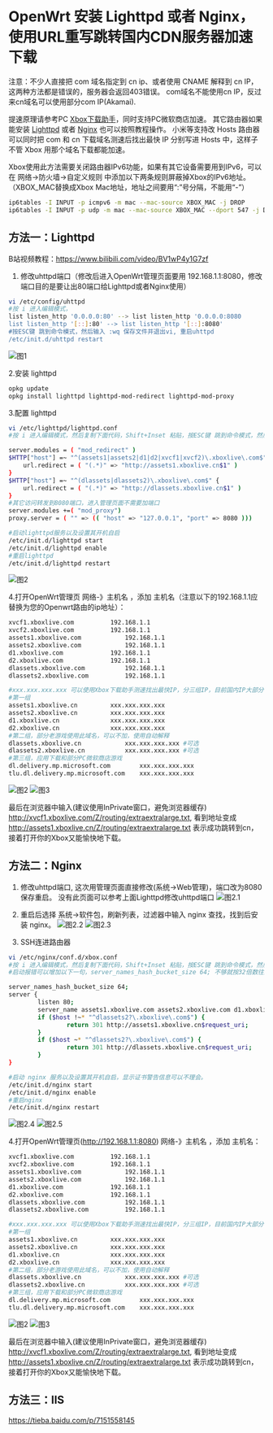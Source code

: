 # OpenWrt 安装 Lighttpd 或者 Nginx，使用URL重写跳转国内CDN服务器加速下载

注意：不少人直接把 com 域名指定到 cn ip、或者使用 CNAME 解释到 cn IP，这两种方法都是错误的，服务器会返回403错误。
com域名不能使用cn IP，反过来cn域名可以使用部分com IP(Akamai). 

提速原理请参考PC [Xbox下载助手](https://github.com/skydevil88/XboxDownload "Xbox下载助手")，同时支持PC微软商店加速。
其它路由器如果能安装 [Lighttpd](#方法一lighttpd "Lighttpd") 或者 [Nginx](#方法二nginx "Lighttpd") 也可以按照教程操作。
小米等支持改 Hosts 路由器可以同时把 com 和 cn 下载域名测速后找出最快 IP 分别写进 Hosts 中，这样子不管 Xbox 用那个域名下载都能加速。 

Xbox使用此方法需要关闭路由器IPv6功能，如果有其它设备需要用到IPv6，可以在 网络->防火墙->自定义规则 中添加以下两条规则屏蔽掉Xbox的IPv6地址。（XBOX_MAC替换成Xbox Mac地址，地址之间要用“:”号分隔，不能用“-”）
```bash
ip6tables -I INPUT -p icmpv6 -m mac --mac-source XBOX_MAC -j DROP 
ip6tables -I INPUT -p udp -m mac --mac-source XBOX_MAC --dport 547 -j DROP
```

## 方法一：Lighttpd 
B站视频教程：https://www.bilibili.com/video/BV1wP4y1G7zf

1. 修改uhttpd端口（修改后进入OpenWrt管理页面要用 192.168.1.1:8080，修改端口目的是要让出80端口给Lighttpd或者Nginx使用）
```bash
vi /etc/config/uhttpd
#按 i 进入编辑模式，
list listen_http '0.0.0.0:80' --> list listen_http '0.0.0.0:8080
list listen_http '[::]:80' --> list listen_http '[::]:8080'
#按ESC键 跳到命令模式，然后输入 :wq 保存文件并退出vi, 重启uhttpd
/etc/init.d/uhttpd restart
```
![图1](doc/Op1.png)

2.安装 lighttpd
```bash
opkg update
opkg install lighttpd lighttpd-mod-redirect lighttpd-mod-proxy
```

3.配置 lighttpd
```bash
vi /etc/lighttpd/lighttpd.conf
#按 i 进入编辑模式，然后复制下面代码，Shift+Inset 粘贴，按ESC键 跳到命令模式，然后输入 :wq 保存文件并退出vi

server.modules = ( "mod_redirect" )
$HTTP["host"] =~ "^(assets1|assets2|d1|d2|xvcf1|xvcf2)\.xboxlive\.com$" {
	url.redirect = ( "(.*)" => "http://assets1.xboxlive.cn$1" )
}
$HTTP["host"] =~ "^(dlassets|dlassets2)\.xboxlive\.com$" {
	url.redirect = ( "(.*)" => "http://dlassets.xboxlive.cn$1" )
}
#其它访问转发到8080端口，进入管理页面不需要加端口
server.modules +=( "mod_proxy")
proxy.server = ( "" => (( "host" => "127.0.0.1", "port" => 8080	)))

#启动lighttpd服务以及设置其开机自启
/etc/init.d/lighttpd start
/etc/init.d/lighttpd enable
#重启lighttpd
/etc/init.d/lighttpd restart
```
![图2](doc/Op2.png)

4.打开OpenWrt管理页 网络-》主机名 ，添加 主机名（注意以下的192.168.1.1应替换为您的Openwrt路由的ip地址）：
```bash
xvcf1.xboxlive.com			192.168.1.1
xvcf2.xboxlive.com			192.168.1.1
assets1.xboxlive.com			192.168.1.1
assets2.xboxlive.com			192.168.1.1
d1.xboxlive.com				192.168.1.1
d2.xboxlive.com				192.168.1.1
dlassets.xboxlive.com			192.168.1.1
dlassets2.xboxlive.com			192.168.1.1

#xxx.xxx.xxx.xxx 可以使用Xbox下载助手测速找出最快IP，分三组IP，目前国内IP大部分不通用，需要分别测速(Akamai IP可以通用)
#第一组
assets1.xboxlive.cn			xxx.xxx.xxx.xxx
assets2.xboxlive.cn			xxx.xxx.xxx.xxx
d1.xboxlive.cn				xxx.xxx.xxx.xxx
d2.xboxlive.cn				xxx.xxx.xxx.xxx
#第二组，部分老游戏使用此域名，可以不加，使用自动解释
dlassets.xboxlive.cn			xxx.xxx.xxx.xxx #可选
dlassets2.xboxlive.cn			xxx.xxx.xxx.xxx	#可选
#第三组，应用下载和部分PC微软商店游戏
dl.delivery.mp.microsoft.com		xxx.xxx.xxx.xxx
tlu.dl.delivery.mp.microsoft.com	xxx.xxx.xxx.xxx
```

![图2](doc/Op3.png)
![图3](doc/pm02.png)


最后在浏览器中输入(建议使用InPrivate窗口，避免浏览器缓存) http://xvcf1.xboxlive.com/Z/routing/extraextralarge.txt, 看到地址变成 http://assets1.xboxlive.cn/Z/routing/extraextralarge.txt 表示成功跳转到cn，接着打开你的Xbox又能愉快地下载。





## 方法二：Nginx	
1. 修改uhttpd端口, 这次用管理页面直接修改(系统->Web管理)，端口改为8080保存重启。
没有此页面可以参考上面Lighttpd修改uhttpd端口
![图2.1](doc/Op2.1.png)

2. 重启后选择 系统->软件包，刷新列表，过滤器中输入 nginx 查找，找到后安装 nginx。
![图2.2](doc/Op2.2.png)
![图2.3](doc/Op2.3.png)

3. SSH连进路由器
```bash
vi /etc/nginx/conf.d/xbox.conf
#按 i 进入编辑模式，然后复制下面代码，Shift+Inset 粘贴，按ESC键 跳到命令模式，然后输入 :wq 保存文件并退出vi
#启动报错可以增加以下一句，server_names_hash_bucket_size 64; 不够就按32倍数往上加(128、256)

server_names_hash_bucket_size 64;
server {
        listen 80;
        server_name assets1.xboxlive.com assets2.xboxlive.com d1.xboxlive.com d2.xboxlive.com xvcf1.xboxlive.com xvcf2.xboxlive.com dlassets.xboxlive.com dlassets2.xboxlive.com;
        if ($host !~* "^dlassets2?\.xboxlive\.com$") {
                return 301 http://assets1.xboxlive.cn$request_uri;
        }
        if ($host ~* "^dlassets2?\.xboxlive\.com$") {
                return 301 http://dlassets.xboxlive.cn$request_uri;
        }
}

#启动 nginx 服务以及设置其开机自启，显示证书警告信息可以不理会。
/etc/init.d/nginx start
/etc/init.d/nginx enable
#重启nginx
/etc/init.d/nginx restart
```
![图2.4](doc/Op2.4.png)
![图2.5](doc/Op2.5.png)

4.打开OpenWrt管理页(http://192.168.1.1:8080) 网络-》主机名 ，添加 主机名：
```bash
xvcf1.xboxlive.com			192.168.1.1
xvcf2.xboxlive.com			192.168.1.1
assets1.xboxlive.com			192.168.1.1
assets2.xboxlive.com			192.168.1.1
d1.xboxlive.com				192.168.1.1
d2.xboxlive.com				192.168.1.1
dlassets.xboxlive.com			192.168.1.1
dlassets2.xboxlive.com			192.168.1.1

#xxx.xxx.xxx.xxx 可以使用Xbox下载助手测速找出最快IP，分三组IP，目前国内IP大部分不通用，需要分别测速(Akamai IP可以通用)
#第一组
assets1.xboxlive.cn			xxx.xxx.xxx.xxx
assets2.xboxlive.cn			xxx.xxx.xxx.xxx
d1.xboxlive.cn				xxx.xxx.xxx.xxx
d2.xboxlive.cn				xxx.xxx.xxx.xxx
#第二组，部分老游戏使用此域名，可以不加，使用自动解释
dlassets.xboxlive.cn			xxx.xxx.xxx.xxx #可选
dlassets2.xboxlive.cn			xxx.xxx.xxx.xxx	#可选
#第三组，应用下载和部分PC微软商店游戏
dl.delivery.mp.microsoft.com		xxx.xxx.xxx.xxx
tlu.dl.delivery.mp.microsoft.com	xxx.xxx.xxx.xxx
```

![图2](doc/Op3.png)
![图3](doc/pm02.png)


最后在浏览器中输入(建议使用InPrivate窗口，避免浏览器缓存) http://xvcf1.xboxlive.com/Z/routing/extraextralarge.txt, 看到地址变成 http://assets1.xboxlive.cn/Z/routing/extraextralarge.txt 表示成功跳转到cn，接着打开你的Xbox又能愉快地下载。

## 方法三：IIS	
https://tieba.baidu.com/p/7151558145




